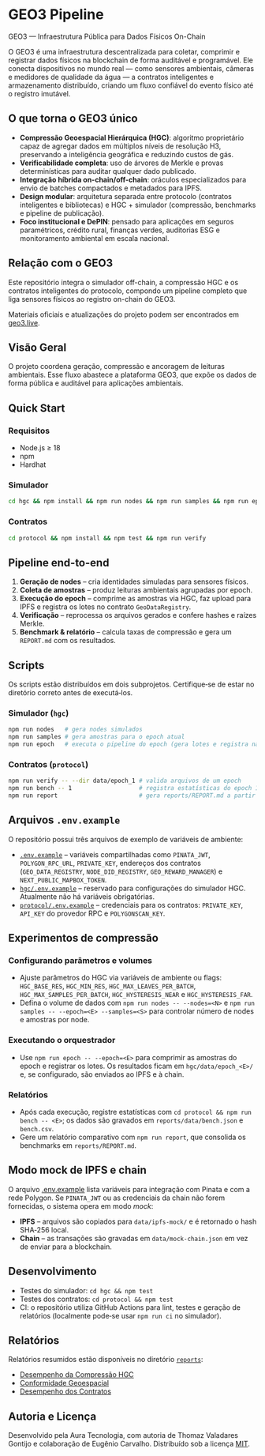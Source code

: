 # GEO3 Pipeline

GEO3 — Infraestrutura Pública para Dados Físicos On-Chain

O GEO3 é uma infraestrutura descentralizada para coletar, comprimir e registrar dados físicos na blockchain de forma auditável e programável. Ele conecta dispositivos no mundo real — como sensores ambientais, câmeras e medidores de qualidade da água — a contratos inteligentes e armazenamento distribuído, criando um fluxo confiável do evento físico até o registro imutável.

## O que torna o GEO3 único

- **Compressão Geoespacial Hierárquica (HGC)**: algoritmo proprietário capaz de agregar dados em múltiplos níveis de resolução H3, preservando a inteligência geográfica e reduzindo custos de gás.
- **Verificabilidade completa**: uso de árvores de Merkle e provas determinísticas para auditar qualquer dado publicado.
- **Integração híbrida on-chain/off-chain**: oráculos especializados para envio de batches compactados e metadados para IPFS.
- **Design modular**: arquitetura separada entre protocolo (contratos inteligentes e bibliotecas) e HGC + simulador (compressão, benchmarks e pipeline de publicação).
- **Foco institucional e DePIN**: pensado para aplicações em seguros paramétricos, crédito rural, finanças verdes, auditorias ESG e monitoramento ambiental em escala nacional.

## Relação com o GEO3
Este repositório integra o simulador off-chain, a compressão HGC e os contratos inteligentes do protocolo, compondo um pipeline completo que liga sensores físicos ao registro on-chain do GEO3.

Materiais oficiais e atualizações do projeto podem ser encontrados em [geo3.live](https://geo3.live).

## Visão Geral
O projeto coordena geração, compressão e ancoragem de leituras ambientais.
Esse fluxo abastece a plataforma GEO3, que expõe os dados de forma pública e
auditável para aplicações ambientais.

## Quick Start

### Requisitos
- Node.js ≥ 18
- npm
- Hardhat

### Simulador
```bash
cd hgc && npm install && npm run nodes && npm run samples && npm run epoch
```

### Contratos
```bash
cd protocol && npm install && npm test && npm run verify
```

## Pipeline end-to-end
1. **Geração de nodes** – cria identidades simuladas para sensores físicos.
2. **Coleta de amostras** – produz leituras ambientais agrupadas por epoch.
3. **Execução do epoch** – comprime as amostras via HGC, faz upload para
   IPFS e registra os lotes no contrato `GeoDataRegistry`.
4. **Verificação** – reprocessa os arquivos gerados e confere hashes e
   raízes Merkle.
5. **Benchmark & relatório** – calcula taxas de compressão e gera um
   `REPORT.md` com os resultados.

## Scripts
Os scripts estão distribuídos em dois subprojetos. Certifique‑se de estar no
 diretório correto antes de executá‑los.

### Simulador (`hgc`)
```bash
npm run nodes   # gera nodes simulados
npm run samples # gera amostras para o epoch atual
npm run epoch   # executa o pipeline do epoch (gera lotes e registra na chain)
```

### Contratos (`protocol`)
```bash
npm run verify -- --dir data/epoch_1 # valida arquivos de um epoch
npm run bench -- 1                   # registra estatísticas do epoch 1
npm run report                       # gera reports/REPORT.md a partir dos benchmarks
```

## Arquivos `.env.example`
O repositório possui três arquivos de exemplo de variáveis de ambiente:

- [`.env.example`](./.env.example) – variáveis compartilhadas como `PINATA_JWT`, `POLYGON_RPC_URL`, `PRIVATE_KEY`, endereços dos contratos (`GEO_DATA_REGISTRY`, `NODE_DID_REGISTRY`, `GEO_REWARD_MANAGER`) e `NEXT_PUBLIC_MAPBOX_TOKEN`.
- [`hgc/.env.example`](./hgc/.env.example) – reservado para configurações do simulador HGC. Atualmente não há variáveis obrigatórias.
- [`protocol/.env.example`](./protocol/.env.example) – credenciais para os contratos: `PRIVATE_KEY`, `API_KEY` do provedor RPC e `POLYGONSCAN_KEY`.

## Experimentos de compressão
### Configurando parâmetros e volumes
- Ajuste parâmetros do HGC via variáveis de ambiente ou flags: `HGC_BASE_RES`, `HGC_MIN_RES`, `HGC_MAX_LEAVES_PER_BATCH`, `HGC_MAX_SAMPLES_PER_BATCH`, `HGC_HYSTERESIS_NEAR` e `HGC_HYSTERESIS_FAR`.
- Defina o volume de dados com `npm run nodes -- --nodes=<N>` e `npm run samples -- --epoch=<E> --samples=<S>` para controlar número de nodes e amostras por node.

### Executando o orquestrador
- Use `npm run epoch -- --epoch=<E>` para comprimir as amostras do epoch e registrar os lotes. Os resultados ficam em `hgc/data/epoch_<E>/` e, se configurado, são enviados ao IPFS e à chain.

### Relatórios
- Após cada execução, registre estatísticas com `cd protocol && npm run bench -- <E>`; os dados são gravados em `reports/data/bench.json` e `bench.csv`.
- Gere um relatório comparativo com `npm run report`, que consolida os benchmarks em `reports/REPORT.md`.

## Modo mock de IPFS e chain
O arquivo [.env.example](./.env.example) lista variáveis para integração com
Pinata e com a rede Polygon. Se `PINATA_JWT` ou as credenciais da chain não
forem fornecidas, o sistema opera em modo *mock*:

- **IPFS** – arquivos são copiados para `data/ipfs-mock/` e é retornado o
  hash SHA‑256 local.
- **Chain** – as transações são gravadas em `data/mock-chain.json` em vez de
  enviar para a blockchain.

## Desenvolvimento
- Testes do simulador: `cd hgc && npm test`
- Testes dos contratos: `cd protocol && npm test`
- CI: o repositório utiliza GitHub Actions para lint, testes e geração de
  relatórios (localmente pode‑se usar `npm run ci` no simulador).

## Relatórios

Relatórios resumidos estão disponíveis no diretório [`reports`](./reports):

- [Desempenho da Compressão HGC](./reports/archives/hgc-compression.md)
- [Conformidade Geoespacial](./reports/archives/geospatial-compliance.md)
- [Desempenho dos Contratos](./reports/archives/contract-performance.md)

## Autoria e Licença
Desenvolvido pela Aura Tecnologia, com autoria de Thomaz Valadares Gontijo e colaboração de Eugênio Carvalho.
Distribuído sob a licença [MIT](./LICENSE).
